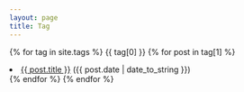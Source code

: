 ```yaml
---
layout: page
title: Tag
---
```

{% for tag in site.tags %}
<a name="{{ tag[0] }}"></a>
<span class="badge">{{ tag[0] }}</span>
{% for post in tag[1] %}
<li><a href="{{ post.url | remove:'.html' }}">{{ post.title }}</a> ({{ post.date | date_to_string }})</li>
{% endfor %}
{% endfor %}
